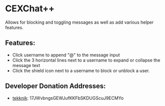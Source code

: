 # CEXChat++
Allows for blocking and toggling messages as well as add various helper features.

## Features:
* Click username to append "@<username>" to the message input
* Click the 3 horizontal lines next to a username to expand or collapse the message text
* Click the shield icon next to a username to block or unblock a user.

## Developer Donation Addresses:

* [tekknik](https://coinbase.com/checkouts/17JWvbngsGEWJufKKFbSKDUGScuJ9ECMYo): 17JWvbngsGEWJufKKFbSKDUGScuJ9ECMYo
